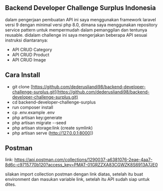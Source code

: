 ## Backend Developer Challenge Surplus Indonesia

dalam pengerjaan pembuatan API ini saya menggunakan framework laravel versi 9 dengan minimal versi php 8.0, dimana saya menggunakan repository service pattern untuk mempermudah dalam pemanggilan dan tentunya reusable. didalam challenge ini saya mengerjakan beberapa API sesuai instruksi diantaranya:
- API CRUD Category
- API CRUD Product
- API CRUD Image

## Cara Install
- git clone [https://github.com/dederusliandi98/backend-developer-challenge-surplus.git](https://github.com/dederusliandi98/backend-developer-challenge-surplus.git)
- cd backend-developer-challenge-surplus
- run composer install
- cp .env.example .env
- php artisan key:generate
- php artisan migrate --seed
- php artisan storage:link (create symlink)
- php artisan serve (http://127.0.0.1:8000])

## Postman
link: https://api.postman.com/collections/1290037-a6381076-2eae-4aa7-8d6c-c9715770b120?access_key=PMAT-01GRZZXA83CGWZK8S6913A7JE0

silakan import collection postman dengan link diatas, setelah itu buat environment dan masukan variable link, setelah itu API sudah siap untuk dites.
